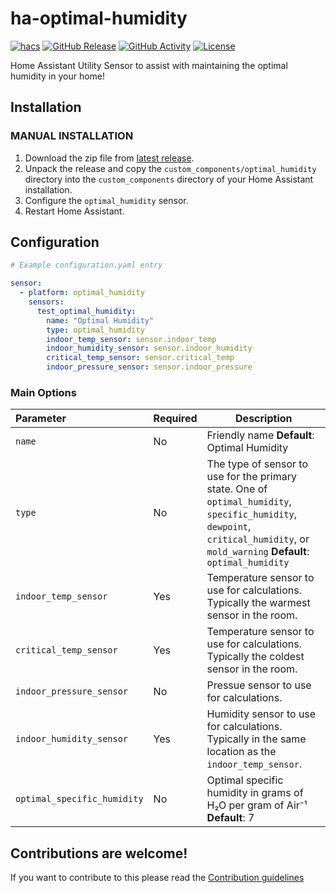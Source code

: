 # ha-optimal-humidity

[![hacs][hacsbadge]][hacs]
[![GitHub Release][releases-shield]][releases]
[![GitHub Activity][commits-shield]][commits]
[![License][license-shield]](LICENSE)

Home Assistant Utility Sensor to assist with maintaining the optimal humidity in your home!

## Installation

### MANUAL INSTALLATION

1. Download the zip file from
   [latest release](https://github.com/TheRealWaldo/ha-optimal-humidity/releases/latest).
2. Unpack the release and copy the `custom_components/optimal_humidity` directory
   into the `custom_components` directory of your Home Assistant
   installation.
3. Configure the `optimal_humidity` sensor.
4. Restart Home Assistant.

## Configuration

```yaml
# Example configuration.yaml entry

sensor:
  - platform: optimal_humidity
    sensors:
      test_optimal_humidity:
        name: "Optimal Humidity"
        type: optimal_humidity
        indoor_temp_sensor: sensor.indoor_temp
        indoor_humidity_sensor: sensor.indoor_humidity
        critical_temp_sensor: sensor.critical_temp
        indoor_pressure_sensor: sensor.indoor_pressure
```

### Main Options

|Parameter |Required|Description
|:---|---|---
| `name` | No | Friendly name **Default**: Optimal Humidity
| `type` | No | The type of sensor to use for the primary state.  One of `optimal_humidity`, `specific_humidity`, `dewpoint`, `critical_humidity`, or `mold_warning` **Default**: `optimal_humidity`
| `indoor_temp_sensor` | Yes | Temperature sensor to use for calculations. Typically the warmest sensor in the room.
| `critical_temp_sensor` | Yes | Temperature sensor to use for calculations. Typically the coldest sensor in the room.
| `indoor_pressure_sensor` | No | Pressue sensor to use for calculations.
| `indoor_humidity_sensor` | Yes | Humidity sensor to use for calculations. Typically in the same location as the `indoor_temp_sensor`.
| `optimal_specific_humidity` | No | Optimal specific humidity in grams of H₂O per gram of Air⁻¹ **Default**: 7

## Contributions are welcome!

If you want to contribute to this please read the [Contribution guidelines](CONTRIBUTING.md)


[commits]: https://github.com/TheRealWaldo/ha-optimal-humidity/commits/main
[commits-shield]: https://img.shields.io/github/commit-activity/m/therealwaldo/ha-optimal-humidity?style=for-the-badge
[license-shield]: https://img.shields.io/github/license/therealwaldo/ha-optimal-humidity.svg?style=for-the-badge
[hacs]: https://github.com/custom-components/hacs
[hacsbadge]: https://img.shields.io/badge/HACS-Custom-orange.svg?style=for-the-badge
[releases-shield]: https://img.shields.io/github/v/release/therealwaldo/ha-optimal-humidity?include_prereleases&style=for-the-badge
[releases]: https://github.com/TheRealWaldo/ha-optimal-humidity/releases
